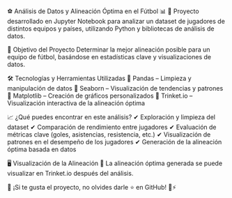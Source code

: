 ⚽ Análisis de Datos y Alineación Óptima en el Fútbol 📊
📌 Proyecto desarrollado en Jupyter Notebook para analizar un dataset de jugadores de distintos equipos y países, utilizando Python y bibliotecas de análisis de datos.

🚀 Objetivo del Proyecto
Determinar la mejor alineación posible para un equipo de fútbol, basándose en estadísticas clave y visualizaciones de datos.

🛠️ Tecnologías y Herramientas Utilizadas
🔹 Pandas – Limpieza y manipulación de datos
🔹 Seaborn – Visualización de tendencias y patrones
🔹 Matplotlib – Creación de gráficos personalizados
🔹 Trinket.io – Visualización interactiva de la alineación óptima

📈 ¿Qué puedes encontrar en este análisis?
✔ Exploración y limpieza del dataset
✔ Comparación de rendimiento entre jugadores
✔ Evaluación de métricas clave (goles, asistencias, resistencia, etc.)
✔ Visualización de patrones en el desempeño de los jugadores
✔ Generación de la alineación óptima basada en datos

🖥️ Visualización de la Alineación
🎯 La alineación óptima generada se puede visualizar en Trinket.io después del análisis.

📢 ¡Si te gusta el proyecto, no olvides darle ⭐ en GitHub! 🚀⚡
